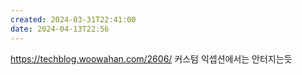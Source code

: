 ```yaml
---
created: 2024-03-31T22:41:00
date: 2024-04-13T22:56
---
```

https://techblog.woowahan.com/2606/
커스텀 익셉션에서는 안터지는듯